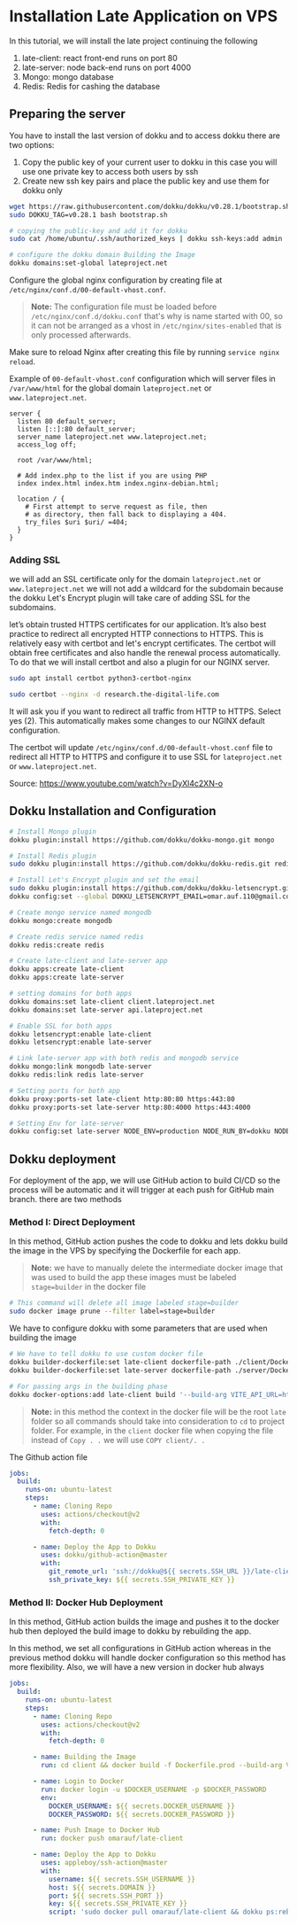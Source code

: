 # Installation Late Application on VPS

In this tutorial, we will install the late project continuing the following

1. late-client: react front-end runs on port 80
2. late-server: node back-end runs on port 4000
3. Mongo: mongo database
4. Redis: Redis for cashing the database

## Preparing the server

You have to install the last version of dokku and to access dokku there are two options:

1. Copy the public key of your current user to dokku in this case you will use one private key to access both users by ssh
2. Create new ssh key pairs and place the public key and use them for dokku only

```bash
wget https://raw.githubusercontent.com/dokku/dokku/v0.28.1/bootstrap.sh
sudo DOKKU_TAG=v0.28.1 bash bootstrap.sh

# copying the public-key and add it for dokku
sudo cat /home/ubuntu/.ssh/authorized_keys | dokku ssh-keys:add admin

# configure the dokku domain Building the Image
dokku domains:set-global lateproject.net
```

Configure the global nginx configuration by creating file at `/etc/nginx/conf.d/00-default-vhost.conf`.

> **Note:** The configuration file must be loaded before `/etc/nginx/conf.d/dokku.conf` that's why is name started with 00, so it can not be arranged as a vhost in `/etc/nginx/sites-enabled` that is only processed afterwards.

Make sure to reload Nginx after creating this file by running `service nginx reload`.

Example of `00-default-vhost.conf` configuration which will server files in `/var/www/html` for the global domain `lateproject.net` or `www.lateproject.net`.

```nginx
server {
  listen 80 default_server;
  listen [::]:80 default_server;
  server_name lateproject.net www.lateproject.net;
  access_log off;

  root /var/www/html;

  # Add index.php to the list if you are using PHP
  index index.html index.htm index.nginx-debian.html;

  location / {
    # First attempt to serve request as file, then
    # as directory, then fall back to displaying a 404.
    try_files $uri $uri/ =404;
  }
}
```

### Adding SSL

we will add an SSL certificate only for the domain `lateproject.net` or `www.lateproject.net` we will not add a wildcard for the subdomain because the dokku Let's Encrypt plugin will take care of adding SSL for the subdomains.

let’s obtain trusted HTTPS certificates for our application. It’s also best practice to redirect all encrypted HTTP connections to HTTPS. This is relatively easy with certbot and let's encrypt certificates. The certbot will obtain free certificates and also handle the renewal process automatically. To do that we will install certbot and also a plugin for our NGINX server.

```bash
sudo apt install certbot python3-certbot-nginx

sudo certbot --nginx -d research.the-digital-life.com
```

It will ask you if you want to redirect all traffic from HTTP to HTTPS. Select yes (2). This automatically makes some changes to our NGINX default configuration.

The certbot will update `/etc/nginx/conf.d/00-default-vhost.conf` file to redirect all HTTP to HTTPS and configure it to use SSL for `lateproject.net` or `www.lateproject.net`.

Source: https://www.youtube.com/watch?v=DyXl4c2XN-o

## Dokku Installation and Configuration

```bash
# Install Mongo plugin
dokku plugin:install https://github.com/dokku/dokku-mongo.git mongo

# Install Redis plugin
sudo dokku plugin:install https://github.com/dokku/dokku-redis.git redis

# Install Let's Encrypt plugin and set the email
sudo dokku plugin:install https://github.com/dokku/dokku-letsencrypt.git
dokku config:set --global DOKKU_LETSENCRYPT_EMAIL=omar.auf.110@gmail.com

# Create mongo service named mongodb
dokku mongo:create mongodb

# Create redis service named redis
dokku redis:create redis

# Create late-client and late-server app
dokku apps:create late-client
dokku apps:create late-server

# setting domains for both apps
dokku domains:set late-client client.lateproject.net
dokku domains:set late-server api.lateproject.net

# Enable SSL for both apps
dokku letsencrypt:enable late-client
dokku letsencrypt:enable late-server

# Link late-server app with both redis and mongodb service
dokku mongo:link mongodb late-server
dokku redis:link redis late-server

# Setting ports for both app
dokku proxy:ports-set late-client http:80:80 https:443:80
dokku proxy:ports-set late-server http:80:4000 https:443:4000

# Setting Env for late-server
dokku config:set late-server NODE_ENV=production NODE_RUN_BY=dokku NODE_V=11 JWT_KEY=secret
```

## Dokku deployment

For deployment of the app, we will use GitHub action to build CI/CD so the process will be automatic and it will trigger at each push for GitHub main branch. there are two methods

### Method I: Direct Deployment

In this method, GitHub action pushes the code to dokku and lets dokku build the image in the VPS by specifying the Dockerfile for each app.

> **Note:** we have to manually delete the intermediate docker image that was used to build the app these images must be labeled `stage=builder` in the docker file

```bash
# This command will delete all image labeled stage=builder
sudo docker image prune --filter label=stage=builder
```

We have to configure dokku with some parameters that are used when building the image

```bash
# We have to tell dokku to use custom docker file
dokku builder-dockerfile:set late-client dockerfile-path ./client/Dockerfile.prod
dokku builder-dockerfile:set late-server dockerfile-path ./server/Dockerfile.prod

# For passing args in the building phase
dokku docker-options:add late-client build '--build-arg VITE_API_URL=https://api.lateproject.net/api/v1'
```

> **Note:** in this method the context in the docker file will be the root `late` folder so all commands should take into consideration to `cd` to project folder. For example, in the `client` docker file when copying the file instead of `Copy . .` we will use `COPY client/. .`

The Github action file

```yml
jobs:
  build:
    runs-on: ubuntu-latest
    steps:
      - name: Cloning Repo
        uses: actions/checkout@v2
        with:
          fetch-depth: 0

      - name: Deploy the App to Dokku
        uses: dokku/github-action@master
        with:
          git_remote_url: 'ssh://dokku@${{ secrets.SSH_URL }}/late-client'
          ssh_private_key: ${{ secrets.SSH_PRIVATE_KEY }}
```

### Method II: Docker Hub Deployment

In this method, GitHub action builds the image and pushes it to the docker hub then deployed the build image to dokku by rebuilding the app.

In this method, we set all configurations in GitHub action whereas in the previous method dokku will handle docker configuration so this method has more flexibility. Also, we will have a new version in docker hub always

```yml
jobs:
  build:
    runs-on: ubuntu-latest
    steps:
      - name: Cloning Repo
        uses: actions/checkout@v2
        with:
          fetch-depth: 0

      - name: Building the Image
        run: cd client && docker build -f Dockerfile.prod --build-arg VITE_API_URL=https://api.lateproject.net/v1 -t omarauf/late-client .

      - name: Login to Docker
        run: docker login -u $DOCKER_USERNAME -p $DOCKER_PASSWORD
        env:
          DOCKER_USERNAME: ${{ secrets.DOCKER_USERNAME }}
          DOCKER_PASSWORD: ${{ secrets.DOCKER_PASSWORD }}

      - name: Push Image to Docker Hub
        run: docker push omarauf/late-client

      - name: Deploy the App to Dokku
        uses: appleboy/ssh-action@master
        with:
          username: ${{ secrets.SSH_USERNAME }}
          host: ${{ secrets.DOMAIN }}
          port: ${{ secrets.SSH_PORT }}
          key: ${{ secrets.SSH_PRIVATE_KEY }}
          script: 'sudo docker pull omarauf/late-client && dokku ps:rebuild late-client'
```

